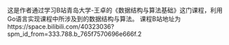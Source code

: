 这是作者通过学习B站青岛大学-王卓的《数据结构与算法基础》这门课程，利用Go语言实现课程中所涉及到的数据结构与算法。
 课程B站地址为https://space.bilibili.com/40323036?spm_id_from=333.788.b_765f7570696e666f.2